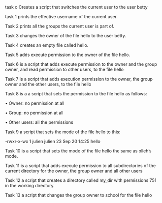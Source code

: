 task o Creates a script that switches the current user to the user betty

task 1  prints the effective username of the current user.

Task 2  prints all the groups the current user is part of.

Task 3 changes the owner of the file hello to the user betty.

Task 4  creates an empty file called hello.

Task 5  adds execute permission to the owner of the file hello.

Task 6 is a script that adds execute permission to the owner and the group owner, and read permission to other users, to the file hello

Task 7 is  a script that adds execution permission to the owner, the group owner and the other users, to the file hello

Task 8 is a a script that sets the permission to the file hello as follows:

•	Owner: no permission at all

•	Group: no permission at all

•	Other users: all the permissions

Task 9 a script that sets the mode of the file hello to this:

-rwxr-x-wx 1 julien julien 23 Sep 20 14:25 hello

Task 10 is a script that sets the mode of the file hello the same as olleh’s mode.

Task 11 is a script that adds execute permission to all subdirectories of the current directory for the owner, the group owner and all other users

Task 12 a script that creates a directory called my_dir with permissions 751 in the working directory.

Task 13 a script that changes the group owner to school for the file hello 
